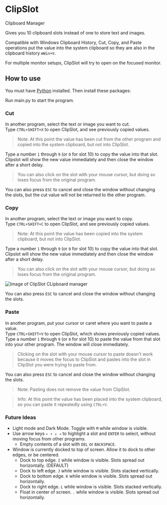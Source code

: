 # ClipSlot
Clipboard Manager 

Gives you 10 clipboard slots instead of one to store text and images. 

Compatible with Windows Clipboard History, Cut, Copy, and Paste operations put the value into the system clipboard so they are also in the clipboard history `⊞Win+V`.   

For multiple monitor setups, ClipSlot will try to open on the focused monitor. 


## How to use 
You must have [Python](https://www.python.org/downloads/) installed.
Then install these packages: 

Run main.py to start the program. 

### Cut 
In another program, select the text or image you want to cut.  
Type `CTRL+SHIFT+X` to open ClipSlot, and see previously copied values.  

> Note: At this point the value has been cut from the other program and copied into the system clipboard, but not into ClipSlot.  

Type a number `1` through `9` (or `0` for slot 10) to copy the value into that slot. Clipslot will show the new value immediately and then close the window after a short delay. 

> You can also click on the slot with your mouse cursor, but doing so loses focus from the original program. 

You can also press `ESC` to cancel and close the window without changing the slots, but the cut value will not be returned to the other program. 


### Copy 
In another program, select the text or image you want to copy.  
Type `CTRL+SHIFT+C` to open ClipSlot, and see previously copied values.  

> Note: At this point the value has been copied into the system clipboard, but not into ClipSlot.  

Type a number `1` through `9` (or `0` for slot 10) to copy the value into that slot. Clipslot will show the new value immediately and then close the window after a short delay. 

> You can also click on the slot with your mouse cursor, but doing so loses focus from the original program. 

![Image of ClipSlot CLipboard manager](https://github.com/user-attachments/assets/aca057f4-042b-4674-91e1-97769f7ef8d8)

You can also press `ESC` to cancel and close the window without changing the slots. 

### Paste 
In another program, put your cursor or caret where you want to paste a value.  
Type `CTRL+SHIFT+V` to open ClipSlot, which shows previously copied values.  
Type a number `1` through `9` (or `0` for slot 10) to paste the value from that slot into your other program. The window will close immediately.  

> Clicking on the slot with your mouse cursor to paste doesn't work because it moves the focus to ClipSlot and pastes into the slot in ClipSlot you were trying to paste from. 

You can also press `ESC` to cancel and close the window without changing the slots. 

> Note: Pasting does not remove the value from ClipSlot. 

> Info: At this point the value has been placed into the system clipboard, so you can paste it repeatedly using `CTRL+V`.


### Future Ideas
* Light mode and Dark Mode. Toggle with `M` while window is visible.
* Use arrow keys `← ↑ ↓ →` to highlight a slot and `ENTER` to select, without moving focus from other programs.
  * Empty contents of a slot with `DEL` or `BACKSPACE`.
* Window is currently docked to top of screen. Allow it to dock to other edges, or be centered. 
  * Dock to top edge. `I` while window is visible. Slots spread out horizontally. (DEFAULT)
  * Dock to left edge. `J` while window is visible. Slots stacked vertically.
  * Dock to bottom edge. `K` while window is visible. Slots spread out horizontally.
  * Dock to right edge. `L` while window is visible. Slots stacked vertically.
  * Float in center of screen. `.` while window is visible. Slots spread out horizontally.
